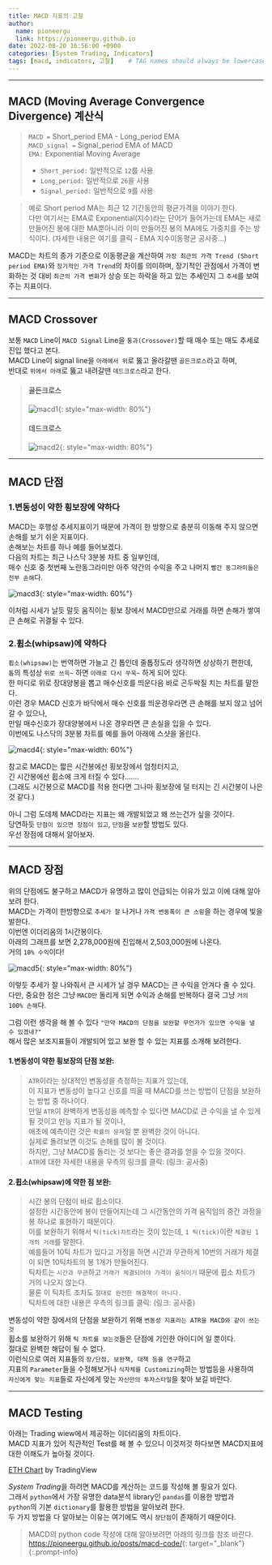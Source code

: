 ```yaml
---
title: MACD 지표의 고찰
author:
  name: pioneergu
  link: https://pioneergu.github.io
date: 2022-08-20 16:56:00 +0900
categories: [System Trading, Indicators]
tags: [macd, indicators, 고찰]    # TAG names should always be lowercase
---
```


---
## **MACD (Moving Average Convergence Divergence) 계산식**

> `MACD =` Short\_period EMA - Long\_period EMA  
> `MACD_signal =` Signal\_period EMA of MACD  
> `EMA:` Exponential Moving Average
> 
> -   `Short_period:` 일반적으로 `12`를 사용
> -   `Long_period:` 일반적으로 `26`을 사용
> -   `Signal_period:` 일반적으로 `9`를 사용

> 예로 Short period MA는 최근 12 기간동안의 평균가격을 이야기 한다.  
> 다만 여기서는 EMA로 Exponential(지수)라는 단어가 들어가는데 EMA는 새로만들어진 봉에 대한 MA뿐아니라 이미 만들어진 봉의 MA에도 가중치를 주는 방식이다. (자세한 내용은 여기를 클릭 - EMA 지수이동평균 공사중...)

MACD는 차트의 종가 기준으로 이동평균을 계산하여 `가장 최근의 가격 Trend (Short period EMA)`와 `장기적인 가격 Trend`의 차이를 의미하며, 장기적인 관점에서 가격이 변화하는 것 대비 `최근의 가격 변화`가 상승 또는 하락을 하고 있는 추세인지 그 `추세`를 보여주는 지표이다.

---
## **MACD Crossover**

보통 `MACD` Line이 `MACD Signal` Line을 `통과(Crossover)`할 때 매수 또는 매도 추세로 진입 했다고 본다.  
MACD Line이 signal line을 `아래에서 위`로 뚫고 올라갈땐 `골든크로스`라고 하며,  
반대로 `위에서 아래`로 뚫고 내려갈땐 `데드크로스`라고 한다.

> #### **골든크로스**
> 
> ![macd1](/assets/img/posting/systemtrading/macd1.jpg){: style="max-width: 80%"}
> 
> #### **데드크로스**
> 
> ![macd2](/assets/img/posting/systemtrading/macd2.jpg){: style="max-width: 80%"}

---
## **MACD 단점**

### **1.변동성이 약한 횡보장에 약하다**

MACD는 후행성 추세지표이기 때문에 가격이 한 방향으로 충분히 이동해 주지 않으면 손해를 보기 쉬운 지표이다.  
손해보는 차트를 하나 예를 들어보겠다.  
다음의 차트는 최근 나스닥 3분봉 차트 중 일부인데,  
매수 신호 중 첫번째 노란동그라미만 아주 약간의 수익을 주고 나머지 `빨간 동그라미들은 전부 손해`다.

![macd3](/assets/img/posting/systemtrading/macd3.jpg){: style="max-width: 60%"}

이처럼 시세가 날듯 말듯 움직이는 횡보 장에서 MACD만으로 거래를 하면 손해가 쌓여 큰 손해로 귀결될 수 있다.

### **2.휩소(whipsaw)에 약하다**

`휩소(whipsaw)`는 번역하면 가늘고 긴 톱인데 줄톱정도라 생각하면 상상하기 편한데,  
`톱`의 특성상 `위로 쓰윽~` 하면 `아래로 다시 쑤욱~` 하게 되어 있다.  
한 마디로 위로 장대양봉을 뽑고 매수신호를 띄운다음 바로 곤두박질 치는 차트를 말한다.  
이런 경우 MACD 신호가 바닥에서 매수 신호를 띄운경우라면 큰 손해를 보지 않고 넘어갈 수 있으나,  
만일 매수신호가 장대양봉에서 나온 경우라면 큰 손실을 입을 수 있다.  
이번에도 나스닥의 3분봉 차트를 예를 들어 아래에 스샷을 올린다.

![macd4](/assets/img/posting/systemtrading/macd4.jpg){: style="max-width: 60%"}

참고로 MACD는 짧은 시간봉에선 횡보장에서 엄청터지고,  
긴 시간봉에선 휩소에 크게 터질 수 있다.......  
(그래도 시간봉으로 MACD를 적용 한다면 그나마 횡보장에 덜 터지는 긴 시간봉이 나은것 같다.)

아니 그럼 도데체 MACD라는 지표는 왜 개발되었고 왜 쓰는건가 싶을 것이다.  
당연하듯 `단점이 있으면 장점이 있고`, `단점`을 `보완`할 방법도 있다.  
우선 장점에 대해서 알아보자.

---
## **MACD 장점**

위의 단점에도 불구하고 MACD가 유명하고 많이 언급되는 이유가 있고 이에 대해 알아보려 한다.  
MACD는 가격이 한방향으로 `추세가 잘` 나거나 `가격 변동폭이 큰 스윙`을 하는 경우에 빛을 발한다.  
이번엔 이더리움의 1시간봉이다.  
아래의 그래프를 보면 2,278,000원에 진입해서 2,503,000원에 나온다.  
거의 `10% 수익`이다!

![macd5](/assets/img/posting/systemtrading/macd5.jpg){: style="max-width: 80%"}

이렇듯 추세가 잘 나와줘서 큰 시세가 날 경우 MACD는 큰 수익을 안겨다 줄 수 있다.  
다만, 중요한 점은 그냥 `MACD만` 돌리게 되면 수익과 손해를 반복하다 결국 그냥 `거의 100% 손해`다.

그럼 이런 생각을 해 볼 수 있다 `"만약 MACD의 단점을 보완할 무언가가 있으면 수익을 낼 수 있겠네?"`  
해서 많은 보조지표들이 개발되어 있고 보완 할 수 있는 지표를 소개해 보려한다.

#### **1.변동성이 약한 횡보장의 단점 보완:**

> `ATR`이라는 상대적인 변동성을 측정하는 지표가 있는데,  
> 이 지표가 변동성이 높다고 신호를 띄울 때 MACD를 쓰는 방법이 단점을 보완하는 방법 중 하나이다.  
> 만일 `ATR`이 완벽하게 변동성을 예측할 수 있다면 MACD로 큰 수익을 낼 수 있게 될 것이고 만능 지표가 될 것이나,  
> 애초에 예측이란 것은 `확률의 문제`일 뿐 완벽한 것이 아니다.  
> 실제로 돌려보면 이것도 손해를 많이 볼 것이다.  
> 하지만, 그냥 MACD를 돌리는 것 보다는 좋은 결과를 얻을 수 있을 것이다.  
> `ATR`에 대한 자세한 내용을 우측의 링크를 클릭: (링크: 공사중)

#### **2.휩소(whipsaw)에 약한 점 보완:**

> 시간 봉의 단점이 바로 휩소이다.  
> 설정한 시간동안에 봉이 만들어지는데 그 시간동안의 가격 움직임의 중간 과정을 봉 하나로 표현하기 때문이다.  
> 이를 보완하기 위해서 `틱(tick)차트`라는 것이 있는데, `1 틱(tick)`이란 `체결된 1개의 거래`를 말한다.  
> 예를들어 10틱 차트가 있다고 가정을 하면 시간과 무관하게 10번의 거래가 체결이 되면 10틱차트의 봉 1개가 만들어진다.  
> 틱차트는 `시간과 무관`하고 `거래가 체결되어야 가격이 움직이기` 때문에 휩소 차트가 거의 나오지 않는다.  
> 물론 이 틱차트 조차도 `절대로 완전한 해결책이 아니다.`  
> 틱차트에 대한 내용은 우측의 링크를 클릭: (링크: 공사중)

변동성이 약한 장에서의 단점을 보완하기 위해 `변동성 지표라는 ATR을 MACD와 같이 쓰는 것`  
휩소를 보완하기 위해 `틱 차트를 보는것`들은 단점에 기인한 아이디어 일 뿐이다.  
절대로 완벽한 해답이 될 수 없다.  
이런식으로 여러 지표들의 `장/단점, 보완책, 대책 등을 연구`하고  
지표의 `Parameter`들을 수정해보거나 `식자체를 Customizing`하는 방법등을 사용하여  
`자신에게 맞는 지표`들로 자신에게 맞는 `자신만의 투자스타일`을 찾아 보길 바란다.

---
## **MACD Testing**
아래는 Trading wiew에서 제공하는 이더리움의 차트이다.  
MACD 지표가 있어 직관적인 Test를 해 볼 수 있으니 이것저것 하다보면 MACD지표에 대한 이해도가 높아질 것이다.  
  
<!-- TradingView Widget BEGIN -->
<div class="tradingview-widget-container">
  <div id="tradingview_c075d"></div>
  <div class="tradingview-widget-copyright"><a href="https://www.tradingview.com/symbols/ETH/" rel="noopener" target="_blank"><span class="blue-text">ETH Chart</span></a> by TradingView</div>
  <script type="text/javascript" src="https://s3.tradingview.com/tv.js"></script>
  <script type="text/javascript">
  new TradingView.widget(
  {
  "width": 799,
  "height": 610,
  "symbol": "ETH",
  "interval": "D",
  "timezone": "Etc/UTC",
  "theme": "dark",
  "style": "1",
  "locale": "en",
  "toolbar_bg": "#f1f3f6",
  "enable_publishing": false,
  "withdateranges": true,
  "hide_side_toolbar": false,
  "allow_symbol_change": true,
  "details": false,
  "studies": [
    "MACD@tv-basicstudies"
  ],
  "container_id": "tradingview_c075d"
}
  );
  </script>
</div>
<!-- TradingView Widget END -->

*System Trading*을 하려면 MACD를 계산하는 코드를 작성해 볼 필요가 있다.  
그래서 `python`에서 가장 유명한 data분석 library인 `pandas`를 이용한 방법과  
`python`의 기본 `dictionary`를 활용한 방법을 알아보려 한다.  
두 가지 방법을 다 알아보는 이유는 여기에도 역시 `장단점`이 존재하기 때문이다.  

> MACD의 python code 작성에 대해 알아보려면 아래의 링크를 참조 바란다.  
> <https://pioneergu.github.io/posts/macd-code/>{: target="_blank"}
{:.prompt-info}